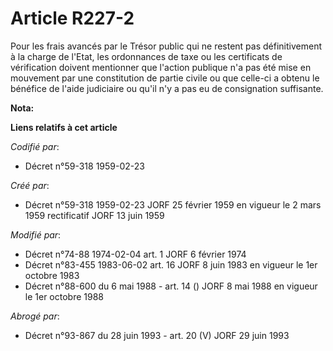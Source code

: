 # Article R227-2

Pour les frais avancés par le Trésor public qui ne restent pas définitivement à la charge de l'Etat, les ordonnances de taxe
ou les certificats de vérification doivent mentionner que l'action publique n'a pas été mise en mouvement par une
constitution de partie civile ou que celle-ci a obtenu le bénéfice de l'aide judiciaire ou qu'il n'y a pas eu de consignation
suffisante.

**Nota:**



**Liens relatifs à cet article**

_Codifié par_:

  - Décret n°59-318 1959-02-23

_Créé par_:

  - Décret n°59-318 1959-02-23 JORF 25 février 1959 en vigueur le 2 mars 1959 rectificatif JORF 13 juin 1959

_Modifié par_:

  - Décret n°74-88 1974-02-04 art. 1 JORF 6 février 1974
  - Décret n°83-455 1983-06-02 art. 16 JORF 8 juin 1983 en vigueur le 1er octobre 1983
  - Décret n°88-600 du 6 mai 1988 - art. 14 () JORF 8 mai 1988 en vigueur le 1er octobre 1988

_Abrogé par_:

  - Décret n°93-867 du 28 juin 1993 - art. 20 (V) JORF 29 juin 1993
